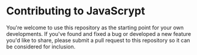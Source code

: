 # Contributing to JavaScrypt

You're welcome to use this repository as the starting point for your
own developments.  If you've found and fixed a bug or developed a new
feature you'd like to share, please submit a pull request to this
repository so it can be considered for inclusion.
